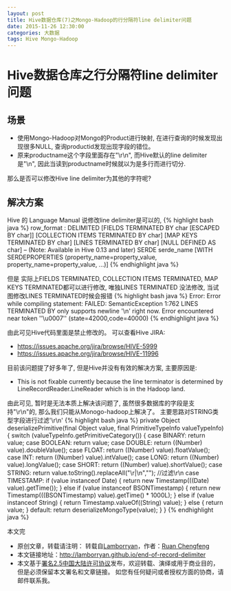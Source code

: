 ```yaml
---
layout: post
title: Hive数据仓库(7)之Mongo-Hadoop的行分隔符line delimiter问题
date: 2015-11-26 12:30:00
categories: 大数据
tags: Hive Mongo-Hadoop
---
```

# Hive数据仓库之行分隔符line delimiter问题

## 场景

* 使用Mongo-Hadoop对Mongo的Product进行映射, 在进行查询的时候发现出现很多NULL, 查询productid发现出现字段的错位。
* 原来productname这个字段里面存在"\r\n", 而Hive默认的line delimiter 是"\n", 因此当读到productname时候就以为是多行而进行切分.

那么是否可以修改Hive line delimiter为其他的字符呢?

## 解决方案

Hive 的 Language Manual 说修改line delimiter是可以的,
{% highlight bash java %}
row_format
: DELIMITED [FIELDS TERMINATED BY char [ESCAPED BY char]] [COLLECTION ITEMS TERMINATED BY char]
[MAP KEYS TERMINATED BY char] [LINES TERMINATED BY char]
[NULL DEFINED AS char] – (Note: Available in Hive 0.13 and later)
SERDE serde_name [WITH SERDEPROPERTIES (property_name=property_value, property_name=property_value, ...)]
{% endhighlight java %}

但是 实际上FIELDS TERMINATED, COLLECTION ITEMS TERMINATED, MAP KEYS TERMINATED都可以进行修改, 唯独LINES TERMINATED 没法修改, 当试图修改LINES TERMINATED时候会报错
{% highlight bash java %}
Error: Error while compiling statement: FAILED: SemanticException 1:762 LINES TERMINATED BY only supports newline '\n' right now. Error encountered near token ''\u0007'' (state=42000,code=40000)
{% endhighlight java %}

由此可见Hive代码里面是禁止修改的。
可以查看Hive JIRA:
* https://issues.apache.org/jira/browse/HIVE-5999
* https://issues.apache.org/jira/browse/HIVE-11996

目前该问题提了好多年了, 但是Hive并没有有效的解决方案, 主要原因是:

* This is not fixable currently because the line terminator is determined by LineRecordReader.LineReader which is in the Hadoop land.

由此可见, 暂时是无法本质上解决该问题了, 虽然很多数据库的字段是支持"\r\n"的, 那么我们只能从Monogo-hadoop上解决了。
主要思路对STRING类型字段进行过滤'\r\n'
{% highlight bash java %}
private Object deserializePrimitive(final Object value, final PrimitiveTypeInfo valueTypeInfo) {
    switch (valueTypeInfo.getPrimitiveCategory()) {
        case BINARY:
            return value;
        case BOOLEAN:
            return value;
        case DOUBLE:
            return ((Number) value).doubleValue();
        case FLOAT:
            return ((Number) value).floatValue();
        case INT:
            return ((Number) value).intValue();
        case LONG:
            return ((Number) value).longValue();
        case SHORT:
            return ((Number) value).shortValue();
        case STRING:
            return value.toString().replaceAll("\r|\n","");  //过滤\r\n
        case TIMESTAMP:
            if (value instanceof Date) {
                return new Timestamp(((Date) value).getTime());
            } else if (value instanceof BSONTimestamp) {
                return new Timestamp(((BSONTimestamp) value).getTime() * 1000L);
            } else if (value instanceof String) {
                return Timestamp.valueOf((String) value);
            } else {
                return value;
            }
        default:
            return deserializeMongoType(value);
    }
}
{% endhighlight java %}

本文完


* 原创文章，转载请注明： 转载自[Lamborryan](<http://lamborryan.github.io>)，作者：[Ruan Chengfeng](<http://lamborryan.github.io/about/>)
* 本文链接地址：http://lamborryan.github.io/end-of-record-delimiter
* 本文基于[署名2.5中国大陆许可协议](<http://creativecommons.org/licenses/by/2.5/cn/>)发布，欢迎转载、演绎或用于商业目的，但是必须保留本文署名和文章链接。 如您有任何疑问或者授权方面的协商，请邮件联系我。
